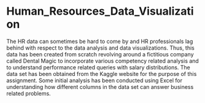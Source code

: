 # Human_Resources_Data_Visualization
The HR data can sometimes be hard to come by and HR professionals lag behind with respect to the data analysis and data visualizations. Thus, this data has been created from scratch revolving around a fictitious company called Dental Magic to incorporate various competency related analysis and to understand performance related queries with salary distributions. The data set has been obtained from the Kaggle website for the purpose of this assignment. Some initial analysis has been conducted using Excel for understanding how different columns in the data set can answer business related problems.
